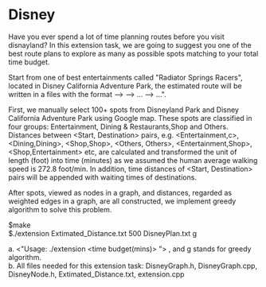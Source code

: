 # Disney
Have you ever spend a lot of time planning routes before you visit disnayland? 
In this extension task, we are going to suggest you one of the best route plans
to explore as many as possible spots matching to your total time budget. 

Start from one of best entertainments called "Radiator Springs Racers", located 
in Disney California Adventure Park, the estimated route will be written in a 
files with the format <Spot Name> --> <Spot Name> --> ... --> <Spot Name>...".

First, we manually select 100+ spots from Disneyland Park and Disney California 
Adventure Park using Google map. These spots are classified in four groups: 
Entertainment, Dining & Restaurants,Shop and Others. Distances between <Start, 
Destination> pairs, e.g. <Entertainment,c>, <Dining,Dining>, <Shop,Shop>, <Others,
Others>, <Entertainment,Shop>, <Shop,Entertainment> etc, are calculated and transformed 
the unit of length (foot) into time (minutes) as we assumed the human average walking 
speed is 272.8 foot/min. In addition, time distances of <Start, Destination> pairs 
will be appended with waiting times of destinations. 

After spots, viewed as nodes in a graph, and distances, regarded as weighted edges 
in a graph, are all constructed, we implement greedy algorithm to solve this 
problem.

$make<br>
$./extension Extimated_Distance.txt 500 DisneyPlan.txt g<br>

a. <"Usage: ./extension <DisneyGraph> <time budget(mins)> <outputfile> <method>">
  , and g stands for greedy algorithm.<br>
b. All files needed for this extension task: DisneyGraph.h, DisneyGraph.cpp, DisneyNode.h, 
Extimated_Distance.txt, extension.cpp<br>
